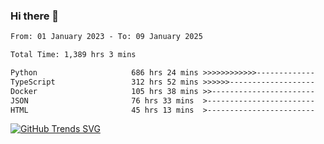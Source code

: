 ### Hi there 👋

<!--START_SECTION:waka-->

```txt
From: 01 January 2023 - To: 09 January 2025

Total Time: 1,389 hrs 3 mins

Python                     686 hrs 24 mins >>>>>>>>>>>>-------------   49.42 %
TypeScript                 312 hrs 52 mins >>>>>>-------------------   22.52 %
Docker                     105 hrs 38 mins >>-----------------------   07.60 %
JSON                       76 hrs 33 mins  >------------------------   05.51 %
HTML                       45 hrs 13 mins  >------------------------   03.26 %
```

<!--END_SECTION:waka-->

[![GitHub Trends SVG](https://api.githubtrends.io/user/svg/IAbuElRuzz/langs)](https://githubtrends.io)

